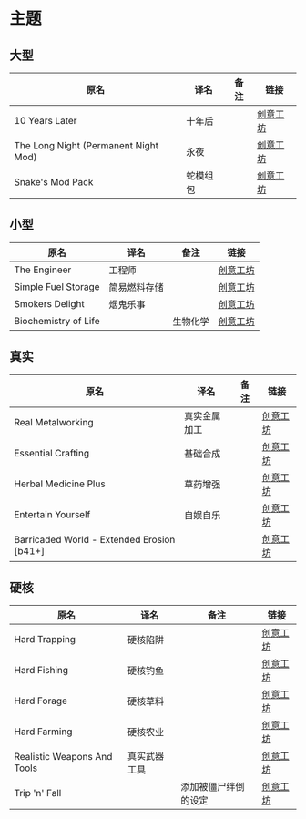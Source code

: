 # 主题

## 大型

| 原名                                 | 译名     | 备注 | 链接                                                                          |
| ------------------------------------ | -------- | ---- | ----------------------------------------------------------------------------- |
| 10 Years Later                       | 十年后   |      | [创意工坊](https://steamcommunity.com/sharedfiles/filedetails/?id=2820757649) |
| The Long Night (Permanent Night Mod) | 永夜     |      | [创意工坊](https://steamcommunity.com/sharedfiles/filedetails/?id=2829087246) |
| Snake's Mod Pack                     | 蛇模组包 |      | [创意工坊](https://steamcommunity.com/sharedfiles/filedetails/?id=2719327441) |

## 小型

| 原名                 | 译名         | 备注     | 链接                                                                          |
| -------------------- | ------------ | -------- | ----------------------------------------------------------------------------- |
| The Engineer         | 工程师       |          | [创意工坊](https://steamcommunity.com/sharedfiles/filedetails/?id=2906633595) |
| Simple Fuel Storage  | 简易燃料存储 |          | [创意工坊](https://steamcommunity.com/sharedfiles/filedetails/?id=2907607479) |
| Smokers Delight      | 烟鬼乐事     |          | [创意工坊](https://steamcommunity.com/sharedfiles/filedetails/?id=2869248721) |
| Biochemistry of Life |              | 生物化学 | [创意工坊](https://steamcommunity.com/sharedfiles/filedetails/?id=2926708416) |

## 真实

| 原名                                       | 译名         | 备注 | 链接                                                                          |
| ------------------------------------------ | ------------ | ---- | ----------------------------------------------------------------------------- |
| Real Metalworking                          | 真实金属加工 |      | [创意工坊](https://steamcommunity.com/sharedfiles/filedetails/?id=2900671939) |
| Essential Crafting                         | 基础合成     |      | [创意工坊](https://steamcommunity.com/sharedfiles/filedetails/?id=2903127760) |
| Herbal Medicine Plus                       | 草药增强     |      | [创意工坊](https://steamcommunity.com/sharedfiles/filedetails/?id=2891494114) |
| Entertain Yourself                         | 自娱自乐     |      | [创意工坊](https://steamcommunity.com/sharedfiles/filedetails/?id=2950608437) |
| Barricaded World - Extended Erosion [b41+] |              |      | [创意工坊](https://steamcommunity.com/sharedfiles/filedetails/?id=2696986935) |

## 硬核

| 原名                        | 译名         | 备注                 | 链接                                                                          |
| --------------------------- | ------------ | -------------------- | ----------------------------------------------------------------------------- |
| Hard Trapping               | 硬核陷阱     |                      | [创意工坊](https://steamcommunity.com/sharedfiles/filedetails/?id=2909936075) |
| Hard Fishing                | 硬核钓鱼     |                      | [创意工坊](https://steamcommunity.com/sharedfiles/filedetails/?id=2886456626) |
| Hard Forage                 | 硬核草料     |                      | [创意工坊](https://steamcommunity.com/sharedfiles/filedetails/?id=2886457020) |
| Hard Farming                | 硬核农业     |                      | [创意工坊](https://steamcommunity.com/sharedfiles/filedetails/?id=2899681016) |
| Realistic Weapons And Tools | 真实武器工具 |                      | [创意工坊](https://steamcommunity.com/sharedfiles/filedetails/?id=2906005833) |
| Trip 'n' Fall               |              | 添加被僵尸绊倒的设定 | [创意工坊](https://steamcommunity.com/sharedfiles/filedetails/?id=3013901070) |
